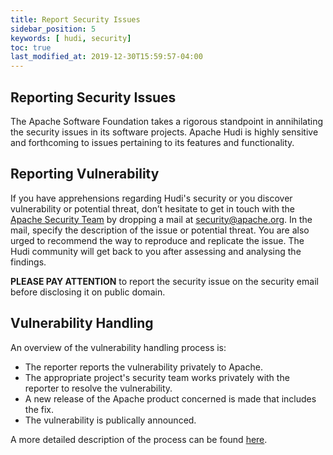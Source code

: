 ```yaml
---
title: Report Security Issues
sidebar_position: 5
keywords: [ hudi, security]
toc: true
last_modified_at: 2019-12-30T15:59:57-04:00
---
```


## Reporting Security Issues

The Apache Software Foundation takes a rigorous standpoint in annihilating the security issues in its software projects. Apache Hudi is highly sensitive and forthcoming to issues pertaining to its features and functionality.

## Reporting Vulnerability

If you have apprehensions regarding Hudi's security or you discover vulnerability or potential threat, don’t hesitate to get in touch with the [Apache Security Team](http://www.apache.org/security/) by dropping a mail at [security@apache.org](mailto:security@apache.org). In the mail, specify the description of the issue or potential threat. You are also urged to recommend the way to reproduce and replicate the issue. The Hudi community will get back to you after assessing and analysing the findings.

**PLEASE PAY ATTENTION** to report the security issue on the security email before disclosing it on public domain.

## Vulnerability Handling

An overview of the vulnerability handling process is:

* The reporter reports the vulnerability privately to Apache.
* The appropriate project's security team works privately with the reporter to resolve the vulnerability.
* A new release of the Apache product concerned is made that includes the fix.
* The vulnerability is publically announced.

A more detailed description of the process can be found [here](https://www.apache.org/security/committers).